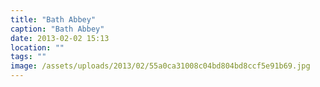 ```yaml
---
title: "Bath Abbey"
caption: "Bath Abbey"
date: 2013-02-02 15:13
location: ""
tags: ""
image: /assets/uploads/2013/02/55a0ca31008c04bd804bd8ccf5e91b69.jpg
---
```

